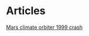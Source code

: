 # Articles

[Mars climate orbiter 1999 crash](./mars-climate-orbiter-crash-1999-unit-conversion-error.md)